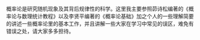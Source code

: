 概率论是研究随机现象及其背后规律性的科学。这里我主要参照茆诗松编著的《概率论与数理统计教程》以及李贤平编著的《概率论基础》加之个人的一些理解简要的讲述一些概率论里的基本工作，并且讲解一些大家在学习中常见的误区，难免有错误之处，请大家多多担待。